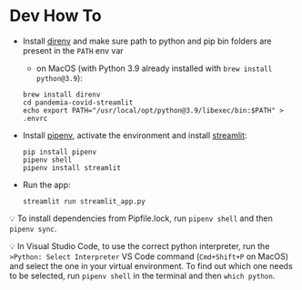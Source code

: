 # Dev How To

- Install [direnv](https://direnv.net/docs/installation.html) and make sure path to python and pip bin folders are present in the `PATH` env var
  - on MacOS (with Python 3.9 already installed with `brew install python@3.9`):

  ```console
  brew install direnv
  cd pandemia-covid-streamlit
  echo export PATH="/usr/local/opt/python@3.9/libexec/bin:$PATH" > .envrc
  ```

- Install [pipenv](https://pipenv.pypa.io/en/latest/), activate the environment and install [streamlit](https://docs.streamlit.io/library/get-started/installation):

  ```console
  pip install pipenv
  pipenv shell
  pipenv install streamlit
  ```

- Run the app:

  ```console
  streamlit run streamlit_app.py
  ```

:bulb: To install dependencies from Pipfile.lock, run `pipenv shell` and then `pipenv sync`.

:bulb: In Visual Studio Code, to use the correct python interpreter, run the `>Python: Select Interpreter` VS Code command (`Cmd+Shift+P` on MacOS) and select the one in your virtual environment.
To find out which one needs to be selected, run `pipenv shell` in the terminal and then `which python`.
